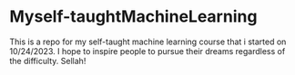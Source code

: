 # Myself-taughtMachineLearning
This is a repo for my self-taught machine learning course that i started on 10/24/2023. I hope to inspire people to pursue their dreams regardless of the difficulty. Sellah!
